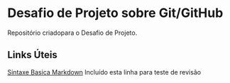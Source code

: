 # Desafio de Projeto sobre Git/GitHub
Repositório criadopara o Desafio de Projeto.

## Links Úteis
[Sintaxe Basica Markdown](https://markdown.net.br/sintaxe-basica/)
Incluído esta linha para teste de revisão
